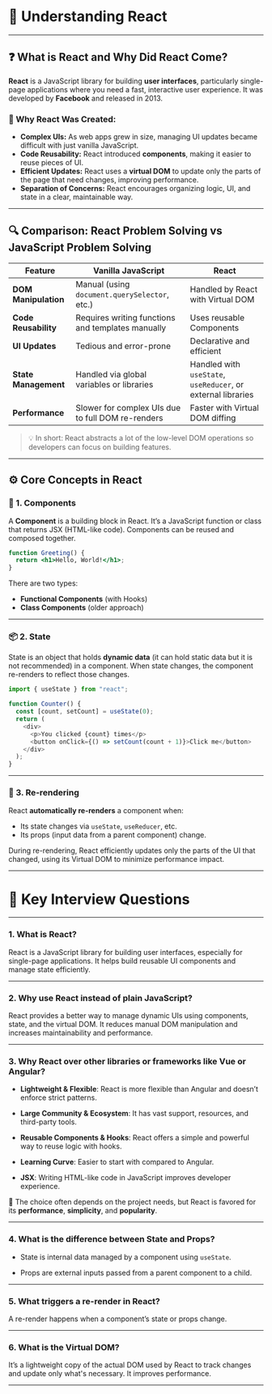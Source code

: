 # 📘 Understanding React

---

## ❓ What is React and Why Did React Come?

**React** is a JavaScript library for building **user interfaces**, particularly single-page applications where you need a fast, interactive user experience. It was developed by **Facebook** and released in 2013.

### 🚀 Why React Was Created:

- **Complex UIs:** As web apps grew in size, managing UI updates became difficult with just vanilla JavaScript.
- **Code Reusability:** React introduced **components**, making it easier to reuse pieces of UI.
- **Efficient Updates:** React uses a **virtual DOM** to update only the parts of the page that need changes, improving performance.
- **Separation of Concerns:** React encourages organizing logic, UI, and state in a clear, maintainable way.

---

## 🔍 Comparison: React Problem Solving vs JavaScript Problem Solving

| Feature              | Vanilla JavaScript                                | React                                                        |
| -------------------- | ------------------------------------------------- | ------------------------------------------------------------ |
| **DOM Manipulation** | Manual (using `document.querySelector`, etc.)     | Handled by React with Virtual DOM                            |
| **Code Reusability** | Requires writing functions and templates manually | Uses reusable Components                                     |
| **UI Updates**       | Tedious and error-prone                           | Declarative and efficient                                    |
| **State Management** | Handled via global variables or libraries         | Handled with `useState`, `useReducer`, or external libraries |
| **Performance**      | Slower for complex UIs due to full DOM re-renders | Faster with Virtual DOM diffing                              |

> 💡 In short: React abstracts a lot of the low-level DOM operations so developers can focus on building features.

---

## ⚙️ Core Concepts in React

### 🧩 1. Components

A **Component** is a building block in React. It’s a JavaScript function or class that returns JSX (HTML-like code). Components can be reused and composed together.

```jsx
function Greeting() {
  return <h1>Hello, World!</h1>;
}
```

There are two types:

- **Functional Components** (with Hooks)
- **Class Components** (older approach)

---

### 📦 2. State

State is an object that holds **dynamic data** (it can hold static data but it is not recommended) in a component. When state changes, the component re-renders to reflect those changes.

```js
import { useState } from "react";

function Counter() {
  const [count, setCount] = useState(0);
  return (
    <div>
      <p>You clicked {count} times</p>
      <button onClick={() => setCount(count + 1)}>Click me</button>
    </div>
  );
}
```

---

### 🔁 3. Re-rendering

React **automatically re-renders** a component when:

- Its state changes via `useState`, `useReducer`, etc.
- Its props (input data from a parent component) change.

During re-rendering, React efficiently updates only the parts of the UI that changed, using its Virtual DOM to minimize performance impact.

---

# 🎯 Key Interview Questions

---

### 1. What is React?

React is a JavaScript library for building user interfaces, especially for single-page applications. It helps build reusable UI components and manage state efficiently.

---

### 2. Why use React instead of plain JavaScript?

React provides a better way to manage dynamic UIs using components, state, and the virtual DOM. It reduces manual DOM manipulation and increases maintainability and performance.

---

### 3. Why React over other libraries or frameworks like Vue or Angular?

- **Lightweight & Flexible**: React is more flexible than Angular and doesn’t enforce strict patterns.

- **Large Community & Ecosystem**: It has vast support, resources, and third-party tools.

- **Reusable Components & Hooks**: React offers a simple and powerful way to reuse logic with hooks.

- **Learning Curve**: Easier to start with compared to Angular.

- **JSX**: Writing HTML-like code in JavaScript improves developer experience.

📌 The choice often depends on the project needs, but React is favored for its **performance**, **simplicity**, and **popularity**.

---

### 4. What is the difference between State and Props?

- State is internal data managed by a component using `useState`.

- Props are external inputs passed from a parent component to a child.

---

### 5. What triggers a re-render in React?

A re-render happens when a component’s state or props change.

---

### 6. What is the Virtual DOM?

It’s a lightweight copy of the actual DOM used by React to track changes and update only what's necessary. It improves performance.

---
